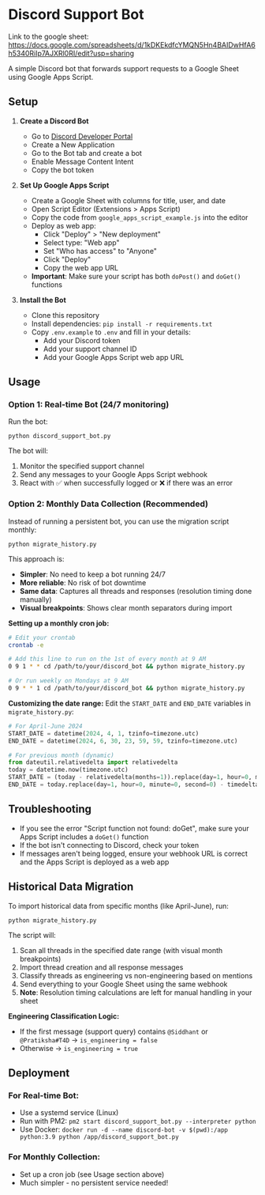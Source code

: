 # Discord Support Bot
Link to the google sheet:
https://docs.google.com/spreadsheets/d/1kDKEkdfcYMQN5Hn4BAIDwHfA6h5340RiIp7AJXRl0RI/edit?usp=sharing

A simple Discord bot that forwards support requests to a Google Sheet using Google Apps Script.

## Setup

1. **Create a Discord Bot**
   - Go to [Discord Developer Portal](https://discord.com/developers/applications)
   - Create a New Application
   - Go to the Bot tab and create a bot
   - Enable Message Content Intent
   - Copy the bot token

2. **Set Up Google Apps Script**
   - Create a Google Sheet with columns for title, user, and date
   - Open Script Editor (Extensions > Apps Script)
   - Copy the code from `google_apps_script_example.js` into the editor
   - Deploy as web app:
     - Click "Deploy" > "New deployment"
     - Select type: "Web app"
     - Set "Who has access" to "Anyone"
     - Click "Deploy"
     - Copy the web app URL
   - **Important**: Make sure your script has both `doPost()` and `doGet()` functions

3. **Install the Bot**
   - Clone this repository
   - Install dependencies: `pip install -r requirements.txt`
   - Copy `.env.example` to `.env` and fill in your details:
     - Add your Discord token
     - Add your support channel ID
     - Add your Google Apps Script web app URL

## Usage

### Option 1: Real-time Bot (24/7 monitoring)
Run the bot:
```
python discord_support_bot.py
```

The bot will:
1. Monitor the specified support channel
2. Send any messages to your Google Apps Script webhook
3. React with ✅ when successfully logged or ❌ if there was an error

### Option 2: Monthly Data Collection (Recommended)
Instead of running a persistent bot, you can use the migration script monthly:

```
python migrate_history.py
```

This approach is:
- **Simpler**: No need to keep a bot running 24/7
- **More reliable**: No risk of bot downtime
- **Same data**: Captures all threads and responses (resolution timing done manually)
- **Visual breakpoints**: Shows clear month separators during import

**Setting up a monthly cron job:**
```bash
# Edit your crontab
crontab -e

# Add this line to run on the 1st of every month at 9 AM
0 9 1 * * cd /path/to/your/discord_bot && python migrate_history.py

# Or run weekly on Mondays at 9 AM  
0 9 * * 1 cd /path/to/your/discord_bot && python migrate_history.py
```

**Customizing the date range:**
Edit the `START_DATE` and `END_DATE` variables in `migrate_history.py`:
```python
# For April-June 2024
START_DATE = datetime(2024, 4, 1, tzinfo=timezone.utc)
END_DATE = datetime(2024, 6, 30, 23, 59, 59, tzinfo=timezone.utc)

# For previous month (dynamic)
from dateutil.relativedelta import relativedelta
today = datetime.now(timezone.utc)
START_DATE = (today - relativedelta(months=1)).replace(day=1, hour=0, minute=0, second=0)
END_DATE = today.replace(day=1, hour=0, minute=0, second=0) - timedelta(seconds=1)
```

## Troubleshooting

- If you see the error "Script function not found: doGet", make sure your Apps Script includes a `doGet()` function
- If the bot isn't connecting to Discord, check your token
- If messages aren't being logged, ensure your webhook URL is correct and the Apps Script is deployed as a web app

## Historical Data Migration

To import historical data from specific months (like April-June), run:
```
python migrate_history.py
```

The script will:
1. Scan all threads in the specified date range (with visual month breakpoints)
2. Import thread creation and all response messages
3. Classify threads as engineering vs non-engineering based on mentions
4. Send everything to your Google Sheet using the same webhook
5. **Note**: Resolution timing calculations are left for manual handling in your sheet

**Engineering Classification Logic:**
- If the first message (support query) contains `@Siddhant` or `@Pratiksha#T4D` → `is_engineering = false`
- Otherwise → `is_engineering = true`

## Deployment

### For Real-time Bot:
- Use a systemd service (Linux)
- Run with PM2: `pm2 start discord_support_bot.py --interpreter python`
- Use Docker: `docker run -d --name discord-bot -v $(pwd):/app python:3.9 python /app/discord_support_bot.py`

### For Monthly Collection:
- Set up a cron job (see Usage section above)
- Much simpler - no persistent service needed! 

